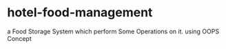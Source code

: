 # hotel-food-management
 a Food Storage System which perform Some Operations on it. using OOPS Concept 
